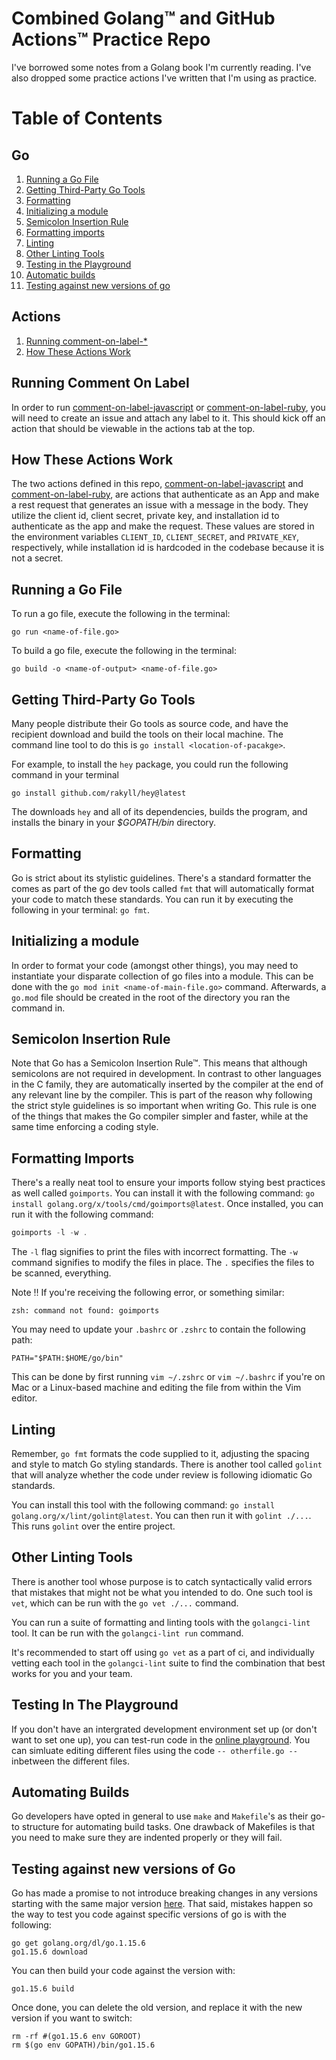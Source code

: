 # Combined Golang™ and GitHub Actions™ Practice Repo
I've borrowed some notes from a Golang book I'm currently reading. I've also dropped some practice actions I've written that I'm using as practice.

# Table of Contents
## Go
1. [Running a Go File](#running-a-go-file)
2. [Getting Third-Party Go Tools](#getting-third-party-go-tools)
3. [Formatting](#formatting)
4. [Initializing a module](#initializing-a-module)
5. [Semicolon Insertion Rule](#semicolon-insertion-rule)
6. [Formatting imports](#formatting-imports)
7. [Linting](#linting)
8. [Other Linting Tools](#other-linting-tools)
9. [Testing in the Playground](#testing-in-the-playground)
10. [Automatic builds](#automating-builds)
11. [Testing against new versions of go](#testing-against-new-versions-of-go)

## Actions
1. [Running comment-on-label-*](#running-comment-on-label)
2. [How These Actions Work](#how-octokit-actions-work)

## Running Comment On Label
In order to run [comment-on-label-javascript](./.github/workflows/comment-on-label-javascript.yml) or [comment-on-label-ruby](./.github/workflows/comment-on-label-ruby.yml), you will need to create an issue and attach any label to it. This should kick off an action that should be viewable in the actions tab at the top.

## How These Actions Work
The two actions defined in this repo, [comment-on-label-javascript](./.github/workflows/comment-on-label-javascript.yml) and [comment-on-label-ruby](./.github/workflows/comment-on-label-ruby.yml), are actions that authenticate as an App and make a rest request that generates an issue with a message in the body. They utilize the client id, client secret, private key, and installation id to authenticate as the app and make the request. These values are stored in the environment variables `CLIENT_ID`, `CLIENT_SECRET`, and `PRIVATE_KEY`, respectively, while installation id is hardcoded in the codebase because it is not a secret.
## Running a Go File
To run a go file, execute the following in the terminal:

`go run <name-of-file.go>`

To build a go file, execute the following in the terminal:

`go build -o <name-of-output> <name-of-file.go>`

## Getting Third-Party Go Tools
Many people distribute their Go tools as source code, and have the recipient download and build the tools on their local machine. The command line tool to do this is `go install <location-of-pacakge>`.

For example, to install the `hey` package, you could run the following command in your terminal

`go install github.com/rakyll/hey@latest`

The downloads `hey` and all of its dependencies, builds the program, and installs the binary in your _$GOPATH/bin_ directory.

## Formatting
Go is strict about its stylistic guidelines. There's a standard formatter the comes as part of the go dev tools called `fmt` that will automatically format your code to match these standards. You can run it by executing the following in your terminal: `go fmt`.

## Initializing a module
In order to format your code (amongst other things), you may need to instantiate your disparate collection of go files into a module. This can be done with the `go mod init <name-of-main-file.go>` command. Afterwards, a `go.mod` file should be created in the root of the directory you ran the command in.

## Semicolon Insertion Rule
Note that Go has a Semicolon Insertion Rule™. This means that although semicolons are not required in development. In contrast to other languages in the C family, they are automatically inserted by the compiler at the end of any relevant line by the compiler. This is part of the reason why following the strict style guidelines is so important when writing Go. This rule is one of the things that makes the Go compiler simpler and faster, while at the same time enforcing a coding style.

## Formatting Imports
There's a really neat tool to ensure your imports follow stying best practices as well called `goimports`. You can install it with the following command: `go install golang.org/x/tools/cmd/goimports@latest`. Once installed, you can run it with the following command:

```go
goimports -l -w .
```

The `-l` flag signifies to print the files with incorrect formatting. The `-w` command signifies to modify the files in place. The `.` specifies the files to be scanned, everything.

Note ‼️ If you're receiving the following error, or something similar:

`zsh: command not found: goimports`

You may need to update your `.bashrc` or `.zshrc` to contain the following path:

`PATH="$PATH:$HOME/go/bin"`

This can be done by first running `vim ~/.zshrc` or `vim ~/.bashrc` if you're on Mac or a Linux-based machine and editing the file from within the Vim editor.

## Linting
Remember, `go fmt` formats the code supplied to it, adjusting the spacing and style to match Go styling standards. There is another tool called `golint` that will analyze whether the code under review is following idiomatic Go standards.

You can install this tool with the following command: `go install golang.org/x/lint/golint@latest`. You can then run it with `golint ./...`. This runs `golint` over the entire project.

## Other Linting Tools
There is another tool whose purpose is to catch syntactically valid errors that mistakes that might not be what you intended to do. One such tool is `vet`, which can be run with the `go vet ./...` command.

You can run a suite of formatting and linting tools with the `golangci-lint` tool. It can be run with the `golangci-lint run` command.

It's recommended to start off using `go vet` as a part of ci, and individually vetting each tool in the `golangci-lint` suite to find the combination that best works for you and your team.

## Testing In The Playground
If you don't have an intergrated development environment set up (or don't want to set one up), you can test-run code in the [online playground](https://play.golang.com/). You can simluate editing different files using the code
`-- otherfile.go --` inbetween the different files.

## Automating Builds
Go developers have opted in general to use `make` and `Makefile`'s as their go-to structure for automating build tasks. 
One drawback of Makefiles is that you need to make sure they are indented properly or they will fail.

## Testing against new versions of Go
Go has made a promise to not introduce breaking changes in any versions starting with the same major version [here](https://go.googlesource.com/proposal/+/master/design/56986-godebug.md#:~:text=Go%201%20introduced%20Go's%20compatibility,and%20certain%20other%20implementation%20overfitting.). That said, mistakes happen so the way to test you code against specific versions of go is with the following:
```
go get golang.org/dl/go.1.15.6
go1.15.6 download
```

You can then build your code against the version with:

`go1.15.6 build`

Once done, you can delete the old version, and replace it with the new version if you want to switch:

```
rm -rf #(go1.15.6 env GOROOT)
rm $(go env GOPATH)/bin/go1.15.6
```